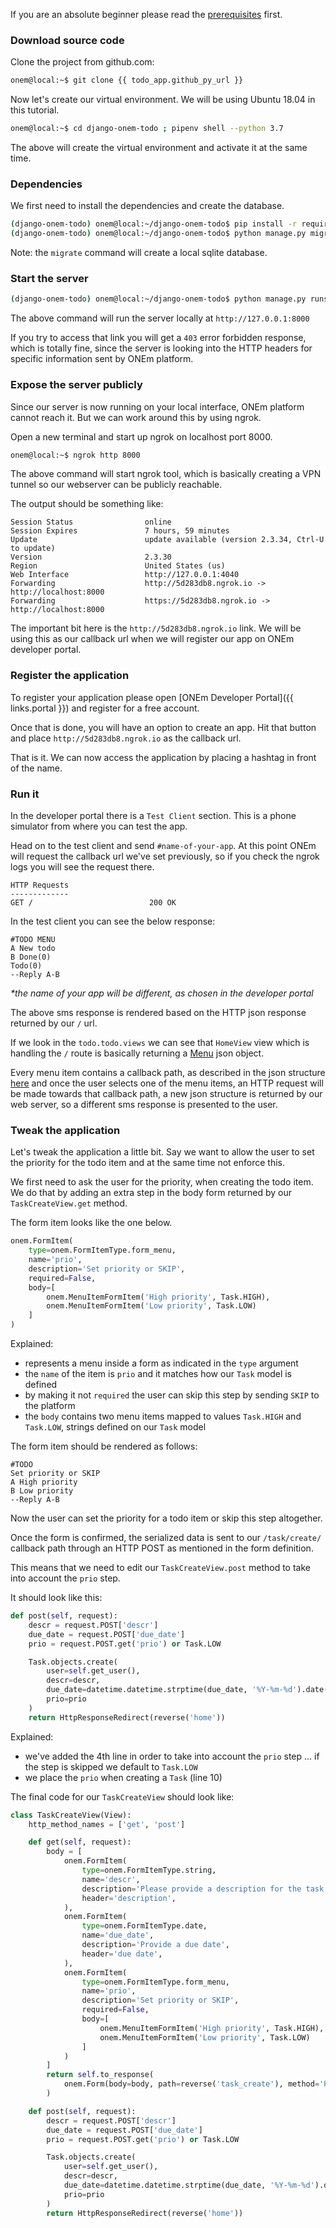 If you are an absolute beginner please read the [prerequisites](/getting_started/python_prereq/) first.

### Download source code

Clone the project from github.com:

```bash
onem@local:~$ git clone {{ todo_app.github_py_url }}
```

Now let's create our virtual environment. We will be using Ubuntu 18.04 in this tutorial.

```bash
onem@local:~$ cd django-onem-todo ; pipenv shell --python 3.7
```

The above will create the virtual environment and activate it at the same time.


### Dependencies

We first need to install the dependencies and create the database.

```bash
(django-onem-todo) onem@local:~/django-onem-todo$ pip install -r requirements.txt
(django-onem-todo) onem@local:~/django-onem-todo$ python manage.py migrate
```
Note: the `migrate` command will create a local sqlite database.

### Start the server

```bash
(django-onem-todo) onem@local:~/django-onem-todo$ python manage.py runserver
```

The above command will run the server locally at `http://127.0.0.1:8000`

If you try to access that link you will get a `403` error forbidden response, which is totally fine, since the server is looking into the HTTP headers for specific information sent by ONEm platform.

### Expose the server publicly

Since our server is now running on your local interface, ONEm platform cannot reach it. But we can work around this by using ngrok.

Open a new terminal and start up ngrok on localhost port 8000.

```bash
onem@local:~$ ngrok http 8000
```

The above command will start ngrok tool, which is basically creating a VPN tunnel so our webserver can be publicly reachable.

The output should be something like:

```
Session Status                online
Session Expires               7 hours, 59 minutes
Update                        update available (version 2.3.34, Ctrl-U to update)
Version                       2.3.30
Region                        United States (us)
Web Interface                 http://127.0.0.1:4040
Forwarding                    http://5d283db8.ngrok.io -> http://localhost:8000
Forwarding                    https://5d283db8.ngrok.io -> http://localhost:8000
```

The important bit here is the `http://5d283db8.ngrok.io` link. We will be using this as our callback url when we will register our app on ONEm developer portal.

### Register the application

To register your application please open [ONEm Developer Portal]({{ links.portal }}) and register for a free account.

Once that is done, you will have an option to create an app. Hit that button and place `http://5d283db8.ngrok.io` as the callback url.

That is it. We can now access the application by placing a hashtag in front of the name.

### Run it

In the developer portal there is a `Test Client` section. This is a phone simulator from where you can test the app.

Head on to the test client and send `#name-of-your-app`. At this point ONEm will request the callback url we've set previously, so if you check the ngrok logs you will see the request there.

```
HTTP Requests
-------------
GET /                          200 OK
```

In the test client you can see the below response:

```
#TODO MENU
A New todo
B Done(0)
Todo(0)
--Reply A-B
```

_*the name of your app will be different, as chosen in the developer portal_

The above sms response is rendered based on the HTTP json response returned by our `/` url.

If we look in the `todo.todo.views` we can see that `HomeView` view which is handling the `/` route is basically returning a [Menu](/building/menus/) json object.

Every menu item contains a callback path, as described in the json structure [here](/building/menus/#json-structure) and once the user selects one of the menu items, an HTTP request will be made towards that callback path, a new json structure is returned by our web server, so a different sms response is presented to the user.


### Tweak the application

Let's tweak the application a little bit. Say we want to allow the user to set the priority for the todo item and at the same time not enforce this.

We first need to ask the user for the priority, when creating the todo item. We do that by adding an extra step in the body form returned by our `TaskCreateView.get` method.

The form item looks like the one below.

```python
onem.FormItem(
    type=onem.FormItemType.form_menu,
    name='prio',
    description='Set priority or SKIP',
    required=False,
    body=[
        onem.MenuItemFormItem('High priority', Task.HIGH),
        onem.MenuItemFormItem('Low priority', Task.LOW)
    ]
)
```

Explained:

- represents a menu inside a form as indicated in the `type` argument
- the `name` of the item is `prio` and it matches how our `Task` model is defined
- by making it not `required` the user can skip this step by sending `SKIP` to the platform
- the `body` contains two menu items mapped to values `Task.HIGH` and `Task.LOW`, strings defined on our `Task` model

The form item should be rendered as follows:

```
#TODO
Set priority or SKIP
A High priority
B Low priority
--Reply A-B
```

Now the user can set the priority for a todo item or skip this step altogether.

Once the form is confirmed, the serialized data is sent to our `/task/create/` callback path through an HTTP POST as mentioned in the form definition.

This means that we need to edit our `TaskCreateView.post` method to take into account the `prio` step.

It should look like this:

```python
def post(self, request):
    descr = request.POST['descr']
    due_date = request.POST['due_date']
    prio = request.POST.get('prio') or Task.LOW

    Task.objects.create(
        user=self.get_user(),
        descr=descr,
        due_date=datetime.datetime.strptime(due_date, '%Y-%m-%d').date(),
        prio=prio
    )
    return HttpResponseRedirect(reverse('home'))
```

Explained:

- we've added the 4th line in order to take into account the `prio` step ... if the step is skipped we default to `Task.LOW`
- we place the `prio` when creating a `Task` (line 10)

The final code for our `TaskCreateView` should look like:

```python
class TaskCreateView(View):
    http_method_names = ['get', 'post']

    def get(self, request):
        body = [
            onem.FormItem(
                type=onem.FormItemType.string,
                name='descr',
                description='Please provide a description for the task',
                header='description',
            ),
            onem.FormItem(
                type=onem.FormItemType.date,
                name='due_date',
                description='Provide a due date',
                header='due date',
            ),
            onem.FormItem(
                type=onem.FormItemType.form_menu,
                name='prio',
                description='Set priority or SKIP',
                required=False,
                body=[
                    onem.MenuItemFormItem('High priority', Task.HIGH),
                    onem.MenuItemFormItem('Low priority', Task.LOW)
                ]
            )
        ]
        return self.to_response(
            onem.Form(body=body, path=reverse('task_create'), method='POST')
        )

    def post(self, request):
        descr = request.POST['descr']
        due_date = request.POST['due_date']
        prio = request.POST.get('prio') or Task.LOW

        Task.objects.create(
            user=self.get_user(),
            descr=descr,
            due_date=datetime.datetime.strptime(due_date, '%Y-%m-%d').date(),
            prio=prio
        )
        return HttpResponseRedirect(reverse('home'))
```
